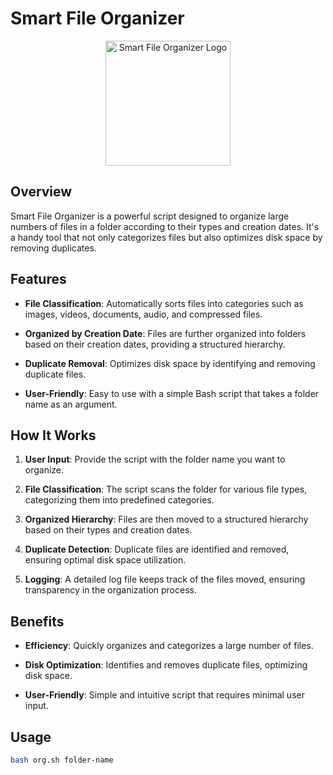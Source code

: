 # Smart File Organizer

<div align="center">
  <img src="https://your-image-link.png" alt="Smart File Organizer Logo" width="200">
</div>

## Overview

Smart File Organizer is a powerful script designed to organize large numbers of files in a folder according to their types and creation dates. It's a handy tool that not only categorizes files but also optimizes disk space by removing duplicates.

## Features

- **File Classification**: Automatically sorts files into categories such as images, videos, documents, audio, and compressed files.

- **Organized by Creation Date**: Files are further organized into folders based on their creation dates, providing a structured hierarchy.

- **Duplicate Removal**: Optimizes disk space by identifying and removing duplicate files.

- **User-Friendly**: Easy to use with a simple Bash script that takes a folder name as an argument.

## How It Works

1. **User Input**: Provide the script with the folder name you want to organize.

2. **File Classification**: The script scans the folder for various file types, categorizing them into predefined categories.

3. **Organized Hierarchy**: Files are then moved to a structured hierarchy based on their types and creation dates.

4. **Duplicate Detection**: Duplicate files are identified and removed, ensuring optimal disk space utilization.

5. **Logging**: A detailed log file keeps track of the files moved, ensuring transparency in the organization process.

## Benefits

- **Efficiency**: Quickly organizes and categorizes a large number of files.

- **Disk Optimization**: Identifies and removes duplicate files, optimizing disk space.

- **User-Friendly**: Simple and intuitive script that requires minimal user input.

## Usage

```bash
bash org.sh folder-name
